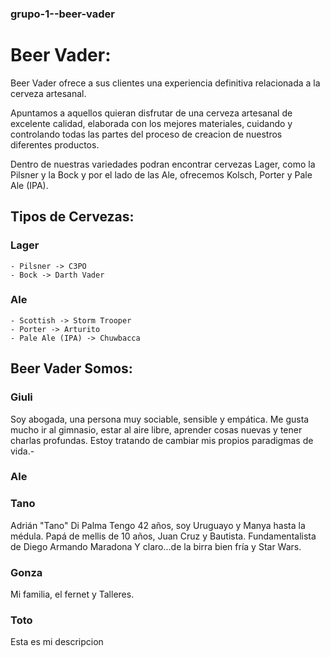 ### grupo-1--beer-vader

# Beer Vader:

Beer Vader ofrece a sus clientes una experiencia definitiva relacionada a la cerveza artesanal.

Apuntamos a aquellos quieran disfrutar de una cerveza artesanal de excelente calidad, elaborada con los mejores materiales, cuidando y controlando todas las partes del proceso de creacion de nuestros diferentes productos.

Dentro de nuestras variedades podran encontrar cervezas Lager, como la Pilsner y la Bock y por el lado de las Ale, ofrecemos Kolsch, Porter y Pale Ale (IPA).

## Tipos de Cervezas:

### Lager
    - Pilsner -> C3PO
    - Bock -> Darth Vader

### Ale
    - Scottish -> Storm Trooper
    - Porter -> Arturito
    - Pale Ale (IPA) -> Chuwbacca


## Beer Vader Somos:

### Giuli 
Soy abogada, una persona muy sociable, sensible y empática.
Me gusta mucho ir al gimnasio, estar al aire libre, aprender cosas nuevas y tener charlas profundas.
Estoy tratando de cambiar mis propios paradigmas de vida.- 


### Ale


### Tano
Adrián "Tano" Di Palma
Tengo 42 años, soy Uruguayo y Manya hasta la médula.
Papá de mellis de 10 años, Juan Cruz y Bautista.
Fundamentalista de Diego Armando Maradona
Y claro...de la birra bien fría y Star Wars.

### Gonza
Mi familia, el fernet y Talleres.

### Toto
Esta es mi descripcion
